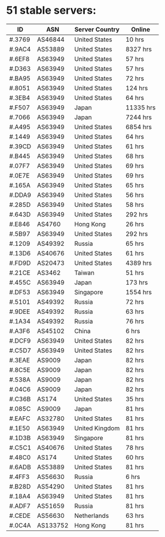 # 51 stable servers:

| ID | ASN | Server Country | Online |
| ------ | ------ | ------ | ------ |
| #.3769 | AS46844 | United States | 10 hrs |
| #.9AC4 | AS53889 | United States | 8327 hrs |
| #.6EF8 | AS63949 | United States | 57 hrs |
| #.D363 | AS63949 | United States | 57 hrs |
| #.BA95 | AS63949 | United States | 72 hrs |
| #.8051 | AS63949 | United States | 124 hrs |
| #.3EB4 | AS63949 | United States | 64 hrs |
| #.F507 | AS63949 | Japan | 11335 hrs |
| #.7066 | AS63949 | Japan | 7244 hrs |
| #.A495 | AS63949 | United States | 6854 hrs |
| #.1449 | AS63949 | United States | 64 hrs |
| #.39CD | AS63949 | United States | 61 hrs |
| #.B445 | AS63949 | United States | 68 hrs |
| #.07F7 | AS63949 | United States | 69 hrs |
| #.0E7E | AS63949 | United States | 69 hrs |
| #.165A | AS63949 | United States | 65 hrs |
| #.DDA9 | AS63949 | United States | 56 hrs |
| #.285D | AS63949 | United States | 58 hrs |
| #.643D | AS63949 | United States | 292 hrs |
| #.E846 | AS4760 | Hong Kong | 26 hrs |
| #.5B97 | AS63949 | United States | 292 hrs |
| #.1209 | AS49392 | Russia | 65 hrs |
| #.13D6 | AS40676 | United States | 61 hrs |
| #.FD9D | AS20473 | United States | 4389 hrs |
| #.21CE | AS3462 | Taiwan | 51 hrs |
| #.455C | AS63949 | Japan | 173 hrs |
| #.DF53 | AS63949 | Singapore | 1554 hrs |
| #.5101 | AS49392 | Russia | 72 hrs |
| #.9DEE | AS49392 | Russia | 63 hrs |
| #.1A34 | AS49392 | Russia | 76 hrs |
| #.A3F6 | AS45102 | China | 6 hrs |
| #.DCF9 | AS63949 | United States | 82 hrs |
| #.C5D7 | AS63949 | United States | 82 hrs |
| #.3EAE | AS9009 | Japan | 82 hrs |
| #.8C5E | AS9009 | Japan | 82 hrs |
| #.538A | AS9009 | Japan | 82 hrs |
| #.04C6 | AS9009 | Japan | 82 hrs |
| #.C36B | AS174 | United States | 35 hrs |
| #.085C | AS9009 | Japan | 81 hrs |
| #.EAFC | AS32780 | United States | 81 hrs |
| #.1E50 | AS63949 | United Kingdom | 81 hrs |
| #.1D3B | AS63949 | Singapore | 81 hrs |
| #.C5C1 | AS40676 | United States | 78 hrs |
| #.48C0 | AS174 | United States | 60 hrs |
| #.6ADB | AS53889 | United States | 81 hrs |
| #.4FF3 | AS56630 | Russia | 6 hrs |
| #.B28D | AS54290 | United States | 81 hrs |
| #.18A4 | AS63949 | United States | 81 hrs |
| #.ADF7 | AS51659 | Russia | 81 hrs |
| #.CEDE | AS56630 | Netherlands | 63 hrs |
| #.0C4A | AS133752 | Hong Kong | 81 hrs |


